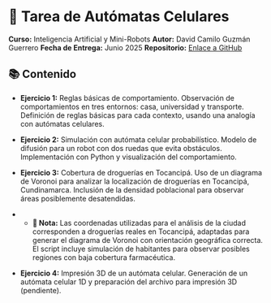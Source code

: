 # 🤖 Tarea de Autómatas Celulares
**Curso:** Inteligencia Artificial y Mini-Robots
**Autor:** David Camilo Guzmán Guerrero
**Fecha de Entrega:** Junio 2025
**Repositorio:** [Enlace a GitHub](https://github.com/lmao813/Tarea_AutomatasCelulares)

## 📚 Contenido
- **Ejercicio 1:** Reglas básicas de comportamiento. Observación de comportamientos en tres entornos: casa, universidad y transporte. Definición de reglas básicas para cada contexto, usando una analogía con autómatas celulares.  

- **Ejercicio 2:** Simulación con autómata celular probabilístico. Modelo de difusión para un robot con dos ruedas que evita obstáculos. Implementación con Python y visualización del comportamiento.

- **Ejercicio 3:** Cobertura de droguerías en Tocancipá. Uso de un diagrama de Voronoi para analizar la localización de droguerías en Tocancipá, Cundinamarca. Inclusión de la densidad poblacional para observar áreas posiblemente desatendidas.
- - **📌 Nota:** Las coordenadas utilizadas para el análisis de la ciudad corresponden a droguerías reales en Tocancipá, adaptadas para generar el diagrama de Voronoi con orientación geográfica correcta. El script incluye simulación de habitantes para observar posibles regiones con baja cobertura farmacéutica.

- **Ejercicio 4:** Impresión 3D de un autómata celular. Generación de un autómata celular 1D y preparación del archivo para impresión 3D (pendiente).
